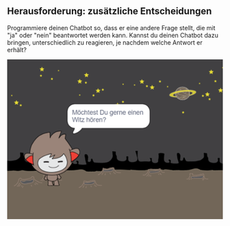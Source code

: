 ## Herausforderung: zusätzliche Entscheidungen

Programmiere deinen Chatbot so, dass er eine andere Frage stellt, die mit "ja" oder "nein" beantwortet werden kann. Kannst du deinen Chatbot dazu bringen, unterschiedlich zu reagieren, je nachdem welche Antwort er erhält?

![screenshot](images/chatbot-joke.png)